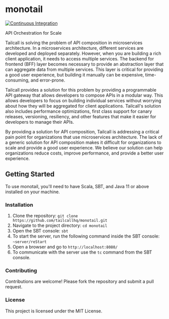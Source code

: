 # monotail

[![Continuous Integration](https://github.com/tailcallhq/monotail/actions/workflows/ci.yml/badge.svg)](https://github.com/tailcallhq/monotail/actions/workflows/ci.yml)

API Orchestration for Scale

Tailcall is solving the problem of API composition in microservices architecture. In a microservices architecture, different services are developed and deployed separately. However, when you are building a rich client application, it needs to access multiple services. The backend for frontend (BFF) layer becomes necessary to provide an abstraction layer that can aggregate data from multiple services. This layer is critical for providing a good user experience, but building it manually can be expensive, time-consuming, and error-prone.

Tailcall provides a solution for this problem by providing a programmable API gateway that allows developers to compose APIs in a modular way. This allows developers to focus on building individual services without worrying about how they will be aggregated for client applications. Tailcall's solution also includes performance optimizations, first class support for canary releases, versioning, resiliency, and other features that make it easier for developers to manage their APIs.

By providing a solution for API composition, Tailcall is addressing a critical pain point for organizations that use microservices architecture. The lack of a generic solution for API composition makes it difficult for organizations to scale and provide a good user experience. We believe our solution can help organizations reduce costs, improve performance, and provide a better user experience.


## Getting Started

To use monotail, you'll need to have Scala, SBT, and Java 11 or above installed on your machine. 

### Installation

1. Clone the repository: `git clone https://github.com/tailcallhq/monotail.git`
2. Navigate to the project directory: `cd monotail`
3. Open the SBT console: `sbt`
4. To start the server, run the following command inside the SBT console: `~server/reStart`
5. Open a browser and go to `http://localhost:8080/`
6. To communicate with the server use the `tc` command from the SBT console.

### Contributing

Contributions are welcome! Please fork the repository and submit a pull request.

### License

This project is licensed under the MIT License. 
